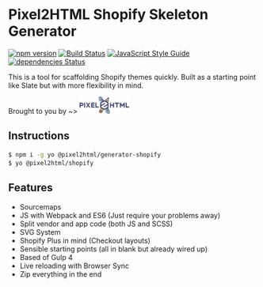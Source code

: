 # Pixel2HTML Shopify Skeleton Generator

[![npm version](https://badge.fury.io/js/%40pixel2html%2Fgenerator-shopify.svg)](https://badge.fury.io/js/%40pixel2html%2Fgenerator-shopify)
[![Build Status](https://travis-ci.org/Pixel2HTML/shopify-skeleton.svg?branch=master)](https://travis-ci.org/Pixel2HTML/shopify-skeleton)
[![JavaScript Style Guide](https://img.shields.io/badge/code_style-standard-brightgreen.svg)](https://standardjs.com)
[![dependencies Status](https://david-dm.org/Pixel2HTML/shopify-skeleton/status.svg)](https://david-dm.org/Pixel2HTML/shopify-skeleton)

This is a tool for scaffolding Shopify themes quickly. Built as a starting point like Slate but with more flexibility in mind.

Brought to you by ~>
<a href='https://pixel2html.com/'><img alt='Pixel2HTML Logo' src='pixel2html-logo.png' width='100px' /></a>


## Instructions

```bash
$ npm i -g yo @pixel2html/generator-shopify
$ yo @pixel2html/shopify
```

## Features

- Sourcemaps
- JS with Webpack and ES6 (Just require your problems away)
- Split vendor and app code (both JS and SCSS)
- SVG System
- Shopify Plus in mind (Checkout layouts)
- Sensible starting points (all in blank but already wired up)
- Based of Gulp 4
- Live reloading with Browser Sync
- Zip everything in the end
